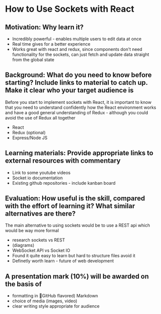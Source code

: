 # How to Use Sockets with React
## Motivation: Why learn it?
- Incredibly powerful - enables multiple users to edit data at once
- Real time gives for a better experience
- Works great with react and redux, since components don't need functionality for the sockets, can just fetch and update data straight from the global state

## Background: What do you need to know before starting? Include links to material to catch up. Make it clear who your target audience is
Before you start to implement sockets with React, it is important to know that you need to understand confidently how the React environment works and have a good general understanding of Redux - although you could avoid the use of Redux all together

- React
- Redux (optional)
- Express/Node JS

## Learning materials: Provide appropriate links to external resources with commentary
- Link to some youtube videos
- Socket io documentation
- Existing github repositories - include kanban board

## Evaluation: How useful is the skill, compared with the effort of learning it? What similar alternatives are there?
The main alternative to using sockets would be to use a REST api which would be way more formal

- research sockets vs REST
- (diagrams)
- WebSocket API vs Socket IO
- Found it quite easy to learn but hard to structure files avoid it
- Definetly worth learn - future of web development



## A presentation mark (10%) will be awarded on the basis of
- formatting in ￿GitHub flavored) Markdown
- choice of media (images, video)
- clear writing style appropriate for audience
